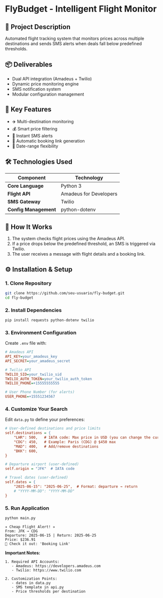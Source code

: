 # FlyBudget - Intelligent Flight Monitor

## 🎯 Project Description  
Automated flight tracking system that monitors prices across multiple destinations and sends SMS alerts when deals fall below predefined thresholds.

## 📦 Deliverables  
- Dual API integration (Amadeus + Twilio)
- Dynamic price monitoring engine
- SMS notification system
- Modular configuration management

## 🚀 Key Features  
- ✈️ Multi-destination monitoring
- 💰 Smart price filtering
- 📱 Instant SMS alerts
- 🔗 Automatic booking link generation
- 📅 Date-range flexibility

## 🛠️ Technologies Used  
| Component              | Technology                          |
|------------------------|-------------------------------------|
| **Core Language**      | Python 3                            |
| **Flight API**         | Amadeus for Developers              |
| **SMS Gateway**        | Twilio                              |
| **Config Management**  | python-dotenv                       |

## 🔄 How It Works  
1. The system checks flight prices using the Amadeus API.
2. If a price drops below the predefined threshold, an SMS is triggered via Twilio. 
3. The user receives a message with flight details and a booking link.

## ⚙️ Installation & Setup  

### 1. Clone Repository  
```bash
git clone https://github.com/seu-usuario/fly-budget.git
cd fly-budget
```

### 2. Install Dependencies  
```bash
pip install requests python-dotenv twilio
```

### 3. Environment Configuration  
Create `.env` file with:

```ini
# Amadeus API
API_KEY=your_amadeus_key
API_SECRET=your_amadeus_secret

# Twilio API
TWILIO_SID=your_twilio_sid
TWILIO_AUTH_TOKEN=your_twilio_auth_token
TWILIO_PHONE=+15555555555

# User Phone Number (for alerts)
USER_PHONE=+15551234567
```

### 4. Customize Your Search  
Edit `data.py` to define your preferences:

```ini
# User-defined destinations and price limits
self.destinations = {
    "LHR": 500,   # IATA code: Max price in USD (you can change the currency in the api.py file)
    "CDG": 450,   # Example: Paris (CDG) @ $450 max
    "MAD": 400,   # Add/remove destinations
    "BKK": 600,
}

# Departure airport (user-defined)
self.origin = "JFK"  # IATA code

# Travel dates (user-defined)
self.dates = {
    "2025-06-15": "2025-06-25",  # Format: departure → return
    # "YYYY-MM-DD": "YYYY-MM-DD"
}
```

### 5. Run Application  
```bash
python main.py
```

```plaintext
✈️ Cheap Flight Alert! ✈️  
From: JFK → CDG  
Departure: 2025-06-15 | Return: 2025-06-25  
Price: $236.91  
🔗 Check it out: 'Booking Link'
```

**Important Notes:**  
```plaintext
1. Required API Accounts:
   - Amadeus: https://developers.amadeus.com
   - Twilio: https://www.twilio.com

2. Customization Points:
   - dates in data.py
   - SMS template in api.py
   - Price thresholds per destination
```
